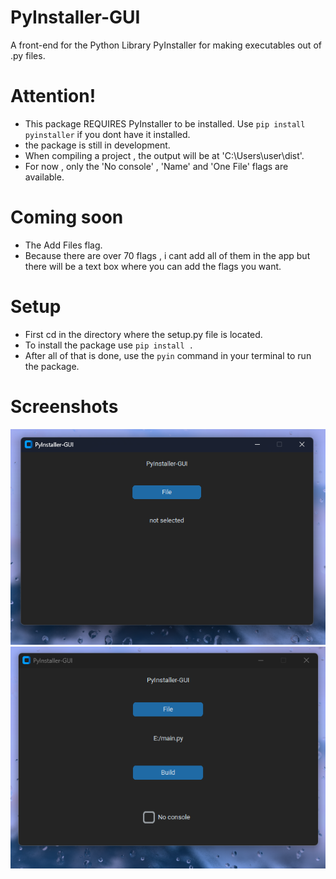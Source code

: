 # PyInstaller-GUI
A front-end for the Python Library PyInstaller for making executables out of .py files.
# Attention!
- This package REQUIRES PyInstaller to be installed. Use ```pip install pyinstaller``` if you dont have it installed.
- the package is still in development. 
- When compiling a project , the output will be at 'C:\Users\user\dist\'.
- For now , only the 'No console' , 'Name' and 'One File' flags are available.
# Coming soon
- The Add Files flag.
- Because there are over 70 flags , i cant add all of them in the app but there will be a text box where you can add the flags you want.
# Setup 
- First cd in the directory where the setup.py file is located.
- To install the package use ```pip install .```
- After all of that is done, use the ```pyin``` command in your terminal to run the package.
# Screenshots
![idle](screenshots/application-notselected%20or%20not%20a%20python%20file.png)
![selected](screenshots/file%20selected.png)
